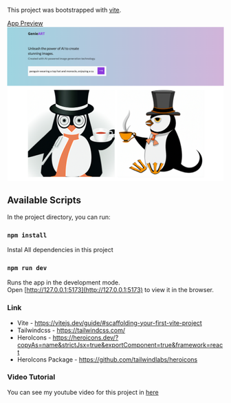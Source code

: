 This project was bootstrapped with [vite](https://vitejs.dev/guide/#scaffolding-your-first-vite-project).

<ins>App Preview</ins>
![Project Preview](src/Screenshot.png)

## Available Scripts

In the project directory, you can run:

### `npm install`

Instal All dependencies in this project

### `npm run dev`

Runs the app in the development mode.<br />
Open [http://127.0.0.1:5173](http://127.0.0.1:5173) to view it in the browser.

### Link

- Vite - https://vitejs.dev/guide/#scaffolding-your-first-vite-project
- Tailwindcss - https://tailwindcss.com/
- HeroIcons - https://heroicons.dev/?copyAs=name&strictJsx=true&exportComponent=true&framework=react
- HeroIcons Package - https://github.com/tailwindlabs/heroicons

### Video Tutorial

You can see my youtube video for this project in [here](https://youtu.be/Yh2gz1sz-b8)